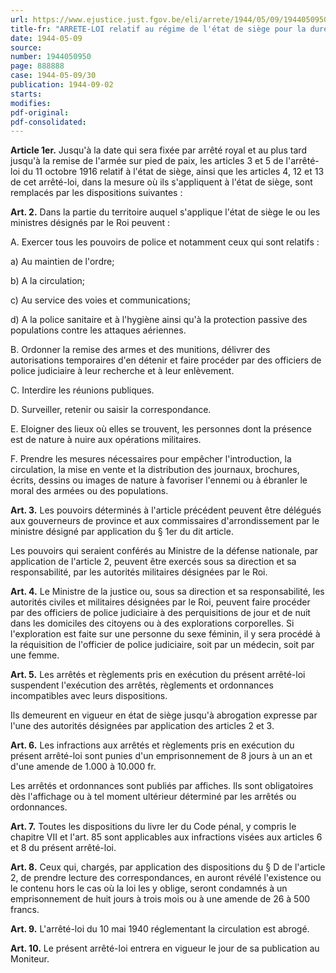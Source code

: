 ```yaml
---
url: https://www.ejustice.just.fgov.be/eli/arrete/1944/05/09/1944050950/justel
title-fr: "ARRETE-LOI relatif au régime de l'état de siège pour la durée du temps de guerre actuel."
date: 1944-05-09
source:
number: 1944050950
page: 888888
case: 1944-05-09/30
publication: 1944-09-02
starts:
modifies:
pdf-original:
pdf-consolidated:
---
```


**Article 1er.** Jusqu'à la date qui sera fixée par arrêté royal et au plus tard jusqu'à la remise de l'armée sur pied de paix, les articles 3 et 5 de l'arrêté-loi du 11 octobre 1916 relatif à l'état de siège, ainsi que les articles 4, 12 et 13 de cet arrêté-loi, dans la mesure où ils s'appliquent à l'état de siège, sont remplacés par les dispositions suivantes :

**Art. 2.** Dans la partie du territoire auquel s'applique l'état de siège le ou les ministres désignés par le Roi peuvent :

A. Exercer tous les pouvoirs de police et notamment ceux qui sont relatifs :

   a) Au maintien de l'ordre;

   b) A la circulation;

   c) Au service des voies et communications;

   d) A la police sanitaire et à l'hygiène ainsi qu'à la protection passive des populations contre les attaques aériennes.

B. Ordonner la remise des armes et des munitions, délivrer des autorisations temporaires d'en détenir et faire procéder par des officiers de police judiciaire à leur recherche et à leur enlèvement.

C. Interdire les réunions publiques.

D. Surveiller, retenir ou saisir la correspondance.

E. Eloigner des lieux où elles se trouvent, les personnes dont la présence est de nature à nuire aux opérations militaires.

F. Prendre les mesures nécessaires pour empêcher l'introduction, la circulation, la mise en vente et la distribution des journaux, brochures, écrits, dessins ou images de nature à favoriser l'ennemi ou à ébranler le moral des armées ou des populations.

**Art. 3.** Les pouvoirs déterminés à l'article précédent peuvent être délégués aux gouverneurs de province et aux commissaires d'arrondissement par le ministre désigné par application du § 1er du dit article.

Les pouvoirs qui seraient conférés au Ministre de la défense nationale, par application de l'article 2, peuvent être exercés sous sa direction et sa responsabilité, par les autorités militaires désignées par le Roi.

**Art. 4.** Le Ministre de la justice ou, sous sa direction et sa responsabilité, les autorités civiles et militaires désignées par le Roi, peuvent faire procéder par des officiers de police judiciaire à des perquisitions de jour et de nuit dans les domiciles des citoyens ou à des explorations corporelles. Si l'exploration est faite sur une personne du sexe féminin, il y sera procédé à la réquisition de l'officier de police judiciaire, soit par un médecin, soit par une femme.

**Art. 5.** Les arrêtés et règlements pris en exécution du présent arrêté-loi suspendent l'exécution des arrêtés, règlements et ordonnances incompatibles avec leurs dispositions.

Ils demeurent en vigueur en état de siège jusqu'à abrogation expresse par l'une des autorités désignées par application des articles 2 et 3.

**Art. 6.** Les infractions aux arrêtés et règlements pris en exécution du présent arrêté-loi sont punies d'un emprisonnement de 8 jours à un an et d'une amende de 1.000 à 10.000 fr.

Les arrêtés et ordonnances sont publiés par affiches. Ils sont obligatoires dès l'affichage ou à tel moment ultérieur déterminé par les arrêtés ou ordonnances.

**Art. 7.** Toutes les dispositions du livre Ier du Code pénal, y compris le chapitre VII et l'art. 85 sont applicables aux infractions visées aux articles 6 et 8 du présent arrêté-loi.

**Art. 8.** Ceux qui, chargés, par application des dispositions du § D de l'article 2, de prendre lecture des correspondances, en auront révélé l'existence ou le contenu hors le cas où la loi les y oblige, seront condamnés à un emprisonnement de huit jours à trois mois ou à une amende de 26 à 500 francs.

**Art. 9.** L'arrêté-loi du 10 mai 1940 réglementant la circulation est abrogé.

**Art. 10.** Le présent arrêté-loi entrera en vigueur le jour de sa publication au Moniteur.
